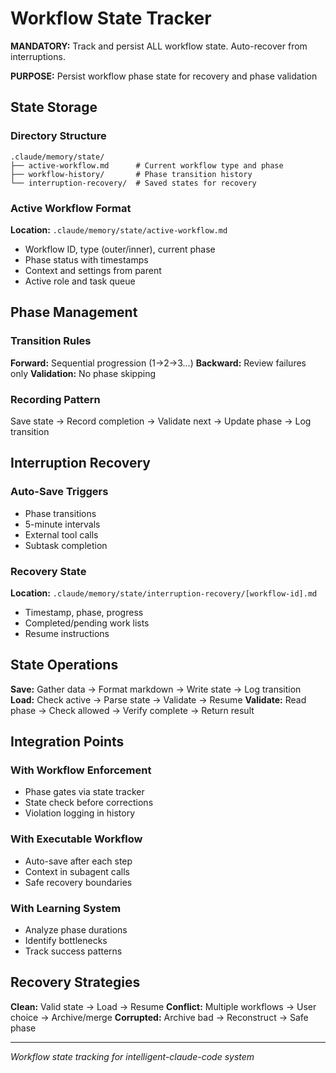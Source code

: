 # Workflow State Tracker

**MANDATORY:** Track and persist ALL workflow state. Auto-recover from interruptions.

**PURPOSE:** Persist workflow phase state for recovery and phase validation

## State Storage

### Directory Structure
```
.claude/memory/state/
├── active-workflow.md      # Current workflow type and phase
├── workflow-history/       # Phase transition history
└── interruption-recovery/  # Saved states for recovery
```

### Active Workflow Format
**Location:** `.claude/memory/state/active-workflow.md`
- Workflow ID, type (outer/inner), current phase
- Phase status with timestamps
- Context and settings from parent
- Active role and task queue

## Phase Management

### Transition Rules
**Forward:** Sequential progression (1→2→3...)
**Backward:** Review failures only
**Validation:** No phase skipping

### Recording Pattern
Save state → Record completion → Validate next → Update phase → Log transition

## Interruption Recovery

### Auto-Save Triggers
- Phase transitions
- 5-minute intervals
- External tool calls
- Subtask completion

### Recovery State
**Location:** `.claude/memory/state/interruption-recovery/[workflow-id].md`
- Timestamp, phase, progress
- Completed/pending work lists
- Resume instructions

## State Operations

**Save:** Gather data → Format markdown → Write state → Log transition
**Load:** Check active → Parse state → Validate → Resume
**Validate:** Read phase → Check allowed → Verify complete → Return result

## Integration Points

### With Workflow Enforcement
- Phase gates via state tracker
- State check before corrections
- Violation logging in history

### With Executable Workflow  
- Auto-save after each step
- Context in subagent calls
- Safe recovery boundaries

### With Learning System
- Analyze phase durations
- Identify bottlenecks
- Track success patterns

## Recovery Strategies

**Clean:** Valid state → Load → Resume
**Conflict:** Multiple workflows → User choice → Archive/merge
**Corrupted:** Archive bad → Reconstruct → Safe phase

---
*Workflow state tracking for intelligent-claude-code system*